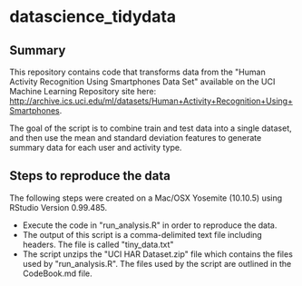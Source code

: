 # datascience_tidydata

## Summary
This repository contains code that transforms data from the "Human Activity Recognition Using Smartphones Data Set" available on the UCI Machine Learning Repository site here: <http://archive.ics.uci.edu/ml/datasets/Human+Activity+Recognition+Using+Smartphones>.

The goal of the script is to combine train and test data into a single dataset, and then use the mean and standard deviation features to generate summary data for each user and activity type.

## Steps to reproduce the data
The following steps were created on a Mac/OSX Yosemite (10.10.5) using RStudio Version 0.99.485. 

* Execute the code in "run_analysis.R" in order to reproduce the data.
* The output of this script is a comma-delimited text file including headers.  The file is called "tiny_data.txt"
* The script unzips the "UCI HAR Dataset.zip" file which contains the files used by "run_analysis.R".  The files used by the script are outlined in the CodeBook.md file.
